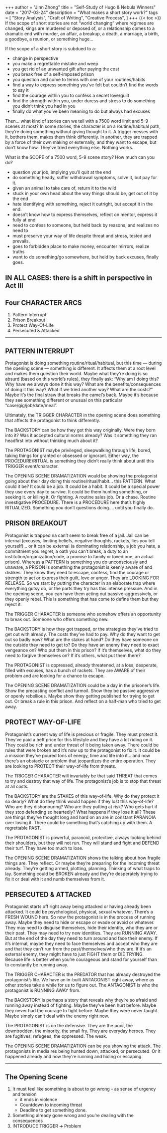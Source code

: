 +++ 
author = "Jinn Zhong" 
title = "Self-Study of Hugo & Nebula Winners" 
date = "2017-03-24" 
description = "What makes a short story work?"
tags = [
    "Story Analysis",
    "Craft of Writing",
    "Creative Process",
]
+++
{{< toc >}}
If the scope of short stories are not “world changing” where regimes are changed, kings are murdered or deposed of, or a relationship comes to a dramatic end with murder, an affair, a breakup, a death, a marriage, a birth, a goodbye, a reunion, or something huge… 

If the scope of a short story is subdued to a:
* change in perspective
* you make a regrettable mistake and weep
* you get rid of an unwanted gift after paying the cost
* you break free of a self-imposed prison
* you question and come to terms with one of your routines/habits
* find a way to express something you’ve felt but couldn’t find the words to say it
* find the courage within you to confess a secret love/guilt
* find the strength within you, under duress and stress to do something you didn’t think you had in you
* finally do what you’ve been meaning to do but always had excuses
 
Then… what kind of stories can we tell with a 7500 word limit and 5-9 scenes at most? In some stories, the character is on a routine/habitual path, they’re doing something without giving thought to it. A trigger messes with it, bothers them, makes them think differently. In another, they are trapped by a force of their own making or externally, and they want to escape, but don’t know how. They’ve tried everything else. Nothing works.

What is the SCOPE of a 7500 word, 5-9 scene story? How much can you do?
* question your job, implying you’ll quit at the end
* do something heady, suffer withdrawal symptoms, solve it, but pay for it.
* given an animal to take care of, return it to the wild
* stuck in your own head about the way things should be, get out of it by the end
* hate identifying with something, reject it outright, but accept it in the end.
* doesn’t know how to express themselves, reflect on mentor, express it fully at end
* need to confess to someone, but held back by reasons, and realizes no need to
* must preserve your way of life despite threat and stress, tested and prevails.
* goes to forbidden place to make money, encounter mirrors, realize truths
* want to do something/go somewhere, but held by back excuses, finally goes.

**IN ALL CASES:** there is a shift in perspective in Act III
---

## Four CHARACTER ARCS

1. Pattern Interrupt
2. Prison Breakout
3. Protect Way-Of-Life
4. Persecuted & Attacked
---

## PATTERN INTERRUPT

Protagonist is doing something routine/ritual/habitual, but this time — during the opening scene — something is different. It affects them at a root level and makes them question their world. Maybe what they’re doing is so absurd (based on this world’s rules), they finally ask: “Why am I doing this? Why have we always done it this way? What are the benefits/consequences of doing it this way? What if we tried another way? What are the costs?” Maybe it’s the final straw that breaks the camel’s back. Maybe it’s because they see something different or unusual on this particular “case/gig/job/date/meal”. 

Ultimately, the TRIGGER CHARACTER in the opening scene does something that affects the protagonist to think differently. 

The BACKSTORY can be how they got this way originally. Were they born into it? Was it accepted cultural norms already? Was it something they ran headfirst into without thinking much about it? 

The PROTAGONIST maybe privileged, sleepwalking through life, bored, taking things for granted or obsessed or ignorant. Either way, the PROCEDURE/RITUAL is something they didn’t really think about until this TRIGGER event/character.

The OPENING SCENE DRAMATIZATION  would be showing the protagonist going about their day doing this routine/ritual/habit… this PATTERN. What could it be? It could be a job. It could be a habit. It could be a special power they use every day to survive. It could be them hunting something, or seeking it. or killing it. Or fighting. A routine sales job. Or a chase. Routine investigative PROCEDURE. There is a PROCEDURE here that’s highly RITUALIZED. Something you don’t questions doing…. until you finally do.

## PRISON BREAKOUT

Protagonist is trapped na can’t seem to break free of a jail. Jail can be internal (excuses, limiting beliefs, negative thoughts, rackets, lies you tell yourself)… or it can be external (a dominating relationship, a job you hate, a commitment you regret, a oath you can’t break, a duty to an institution/organization/code, a promise to family or loved one, an actual prison). Whereas a PATTERN is something you do unconsciously and unaware, a PRISON is something the protagonist is keenly aware of and dislikes. They know they need to escape, confess, find the courage or strength to act or express their guilt, love or anger. They are LOOKING FOR RELEASE. So we start by putting the character in an elaborate trap where everything gutsy do, or the parts they try has this intense pressure. And in the opening scene, you can have them acting out passive-aggressively, or they openly rebel. This is something that has come to define them but they reject it.

The TRIGGER CHARACTER is someone who somehow offers an opportunity to break out. Someone who offers something new.

The BACKSTORY is how they got trapped, or the strategies they’ve tried to get out with already. The costs they’ve had to pay. Why do they want to get out so badly now? What are the stakes at hand? Do they have someone on the outside they need to get to? Do they have an enemy they need to exact vengeance on? Who put them in this prison? If it’s themselves, what do they need to forgive themselves on? If it’s others, what put them there?

The PROTAGONIST is oppressed, already threatened, at a loss, desperate, filled with excuses, has a bunch of rackets. They are AWARE of their problem and are looking for a chance to escape.

The OPENING SCENE DRAMATIZATION  could be a day in the prisoner’s life. Show the precasting conflict and turmoil. Show they be passive aggressive or openly rebellious. Maybe show they getting published for trying to get out. Or break a rule in this prison. And reflect on a half-man who tried to get away.

## PROTECT WAY-OF-LIFE

Protagonist’s current way of life is precious or fragile. They must protect it. They’ve paid a heft price for this lifestyle and they have a lot riding on it. They could be rich and under threat of it being taken away. There could be rules that were broken and it’s now up to the protagonist to fix it. It could be a mission they’ve poured tons of energy, time and life into it… and now there’s an obstacle or problem that jeopardizes the entire operation. They are looking to PROTECT their way-of-life from threats. 

The TRIGGER CHARACTER will invariably be that said THREAT that comes to try and destroy that way of life. The protagonist’s job is to stop that threat at all costs.

The BACKSTORY are the STAKES of this way-of-life. Why do they protect it so dearly? What do they think would happen if they lost this way-of-life? Who are they dishonouring? Who are they putting at risk? Who gets hurt if they stop defending so heartedly? What happens if they lose it all? These are things they’ve thought long and hard on an are in constant PARANOIA over losing it. There could be something that’s catching up with them. A regrettable PAST.

The PROTAGONIST is powerful, paranoid, protective, always looking behind their shoulders, but they will not run. They will stand and fight and DEFEND their turf. They have too much to lose.

The OPENING SCENE DRAMATIZATION shows the talking about how fragile things are. They reflect. Or maybe they’re preparing for the incoming threat already. They’re getting armed, plotting, planning. Thinking of what traps to lay. Something could be BROKEN already and they’re desperately trying to fix it or deal with it and numb themselves from it.

## PERSECUTED & ATTACKED

Protagonist starts off right away being attacked or having already been attacked. It could be psychological, physical, sexual whatever. There’s a FRESH WOUND here. So now the protagonist is in the process of running away. Maybe they need to hide or escape or evade or avoid or whatever. They may need to disguise themselves, hide their identity, who they are or their past. They may need to try new identities. They are RUNNING AWAY. But at the end of the day they need to turn around and face their enemy. If it’s internal, maybe they need to face themselves and accept who they are and that they can’t run from the past/themselves/who they are. If it’s an external enemy, they might have to just FIGHT them or DIE TRYING. Because life is better when you’re courageous and stand for yourself than to constantly be running away.

The TRIGGER CHARACTER is the PREDATOR that has already destroyed the protagonist’s life. We have an in-built ANTAGONIST right away, where as other stories take a while for us to figure out. The ANTAGONIST is who the protagonist is RUNNING AWAY from.

The BACKSTORY is perhaps a story that reveals why they’re so afraid and running away instead of fighting. Maybe they’ve been hurt before. Maybe they never had the courage to fight before. Maybe they were never taught. Maybe simply can’t deal with the enemy right now.

The PROTAGONIST is on the defensive. They are the poor, the downtrodden, the minority, the small fry. They are everyday heroes. They are fugitives, refugees, the oppressed. The weak.

The OPENING SCENE DRAMATIZATION can be you showing the attack. The protagonists in media res being hunted down, attacked, or persecuted. Or it happened already and now they’re running and hiding or escaping. 

---

## The Opening Scene
1. It must feel like something is about to go wrong - as sense of urgency and tension
    * it ends in violence
    * Countdown to incoming threat
    * Deadline to get something done.
2. Something already gone wrong and you’re dealing with the consequences
3. INTRODUCE TRIGGER ➔ Problem
